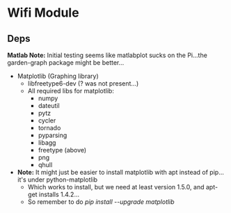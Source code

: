 # Wifi Module

## Deps


**Matlab Note:** Initial testing seems like matlabplot sucks on the Pi...the garden-graph package might be better...  
- Matplotlib (Graphing library)
  - libfreetype6-dev (? was not present...)
  - All required libs for matplotlib:
    - numpy
    - dateutil
    - pytz
    - cycler
    - tornado
    - pyparsing
    - libagg
    - freetype (above)
    - png
    - qhull
- **Note:** It might just be easier to install matplotlib with apt instead of pip... it's under python-matplotlib
  - Which works to install, but we need at least version 1.5.0, and apt-get installs 1.4.2...
  - So remember to do *pip install --upgrade matplotlib*
